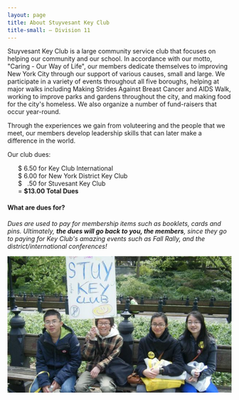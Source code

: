 ```yaml
---
layout: page
title: About Stuyvesant Key Club
title-small: – Division 11
---
```

<style>ul {list-style:none;}</style>
<!-- css -->
Stuyvesant Key Club is a large community service club that focuses on helping our community and our school. In accordance with our motto, "Caring - Our Way of Life", our members dedicate themselves to improving New York City through our support of various causes, small and large. We participate in a variety of events throughout all five boroughs, helping at major walks including Making Strides Against Breast Cancer and AIDS Walk, working to improve parks and gardens throughout the city, and making food for the city's homeless. We also organize a number of fund-raisers that occur year-round. 

Through the experiences we gain from voluteering and the people that we meet, our members develop leadership skills that can later make a difference in the world.

Our club dues:

- $ 6.50 for Key Club International
- $ 6.00 for New York District Key Club
- $&nbsp;&nbsp;&nbsp;.50 for Stuvesant Key Club
- &#61; **$13.00 Total Dues**

#### What are dues for?
*Dues are used to pay for membership items such as booklets, cards and pins. Ultimately, __the dues will go back to you, the members__, since they go to paying for Key Club's amazing events such as Fall Rally, and the district/international conferences!*

<div class="text-center">
    <img src="/img/photos/stuykc.jpg" alt="Stuyvesant Key Club">
</div>

